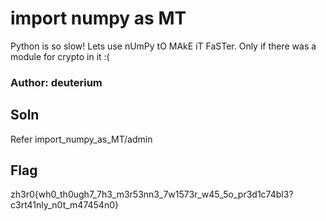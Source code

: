 # import numpy as MT

Python is so slow! Lets use nUmPy tO MAkE iT FaSTer. Only if there was a module for crypto in it :(

### Author: deuterium

## Soln
Refer import_numpy_as_MT/admin

## Flag
zh3r0{wh0_th0ugh7_7h3_m3r53nn3_7w1573r_w45_5o_pr3d1c74bl3?c3rt41nly_n0t_m47454n0}